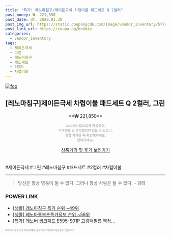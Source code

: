 ```yaml
--- 
title: "특가! 레노마침구/제이든극세 차렵이불 패드세트 Q 2컬러" 
post_money: ₩. 221,850 
post_date: dt. 2020.01.30 
post_img_url: https://static.coupangcdn.com/image/vendor_inventory/577a/116804fe60c72b0e645096a66b5921cdf39b54a9f70a302c91aca29c3a08.jpg 
post_link_url: https://coupa.ng/bnGmiz 
categories: 
  - vendor_inventory 
tags: 
  - 제이든극세 
  - 그린 
  - 레노마침구 
  - 패드세트 
  - 2컬러 
  - 차렵이불 
--- 
```

[![foo](https://static.coupangcdn.com/image/vendor_inventory/577a/116804fe60c72b0e645096a66b5921cdf39b54a9f70a302c91aca29c3a08.jpg)](https://coupa.ng/bnGmiz) 

## [레노마침구]제이든극세 차렵이불 패드세트 Q 2컬러, 그린 
<p style="text-align: center;">**₩ 221,850**</p> 
<p style="text-align: center;"><span style="color: #898c8f; font-family: Georgia,Times,serif; font-size: 0.75em;">2020년01월30일에 작성되어, <br>가격변동 및 추가할인이 있을 수 있으니,<br> 상품 가격을 꼭!확인해주세요.<br>행복하세요~</span> 
</p>	 
<div markdown="0" style="text-align: center;"><a href="https://coupa.ng/bnGmiz" class="btn btn--success">상품가격 및 후기 보러가기</a></div> 
<br><br> 
  #제이든극세 #그린 #레노마침구 #패드세트 #2컬러 #차렵이불 
<hr> 

> 당신은 항상 영웅이 될 수 없다. 그러나 항상 사람은 될 수 있다. - 괴테 


### POWER LINK

* <a href="https://blog.naver.com/sakai111/221789645962" target="_blank"> [생활] 레노마침구 특가 순위 ~49위</a>
* <a href="https://blog.naver.com/fasyy4321/221776001186" target="_blank"> [생활] 레노마롱부츠특가정보 순위 ~56위</a>
* <a href="https://blog.naver.com/sakai111/221788142074" target="_blank">[특가] 레노버 씽크패드 E595-S01P 고광택필름 액정...</a>

<span style="color: #898c8f; font-family: Georgia,Times,serif; font-size: 0.55em;">파트너스활동으로 작성자에게 일정액의 커미션이 제공될수 있습니다.</span> 
